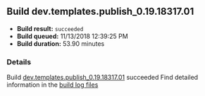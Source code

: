 ## Build dev.templates.publish_0.19.18317.01
- **Build result:** `succeeded`
- **Build queued:** 11/13/2018 12:39:25 PM
- **Build duration:** 53.90 minutes
### Details
Build [dev.templates.publish_0.19.18317.01](https://winappstudio.visualstudio.com/web/build.aspx?pcguid=a4ef43be-68ce-4195-a619-079b4d9834c2&builduri=vstfs%3a%2f%2f%2fBuild%2fBuild%2f26562) succeeded
Find detailed information in the [build log files](https://uwpctdiags.blob.core.windows.net/buildlogs/dev.templates.publish_0.19.18317.01_logs.zip)
